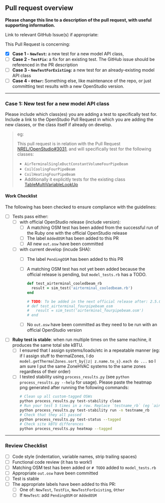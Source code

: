 Pull request overview
---------------------

**Please change this line to a description of the pull request, with useful supporting information.**

Link to relevant GitHub Issue(s) if appropriate:

This Pull Request is concerning:

 - [x] **Case 1 - `NewTest`:** a new test for a new model API class,
 - [ ] **Case 2 - `TestFix`:** a fix for an existing test. The GitHub issue should be referenced in the PR description
 - [ ] **Case 3 - `NewTestForExisting`:** a new test for an already-existing model API class
 - [ ] **Case 4 - `Other`:** Something else, like maintenance of the repo, or just committing test results with a new OpenStudio version.

----------------------------------------------------------------------------------------------------------

### Case 1: New test for a new model API class

Please include which class(es) you are adding a test to specifically test for.
Include a link to the OpenStudio Pull Request in which you are adding the new classes, or the class itself if already on develop.

> eg:
>
> This pull request is in relation with the Pull Request [NREL/OpenStudio#3031](https://github.com/NREL/OpenStudio/pull/3031), and  will specifically test for the following classes:
> * `AirTerminalSingleDuctConstantVolumeFourPipeBeam`
> * `CoilCoolingFourPipeBeam`
> * `CoilHeatingFourPipeBeam`
> * Additionally it explicitly tests for the existing class [TableMultiVariableLookUp](https://github.com/NREL/OpenStudio/blob/develop/openstudiocore/src/model/TableMultiVariableLookup.hpp)

#### Work Checklist

The following has been checked to ensure compliance with the guidelines:

 - [ ] Tests pass either:
     - [ ] with official OpenStudio release (include version):
         - [ ] A matching OSM test has been added from the successful run of the Ruby one with the official OpenStudio release
         - [ ] The label `AddedOSM` has been added to this PR
         - [ ] All new `out.osw` have been committed

     - [ ] with current develop (incude SHA):
         - [ ] The label `PendingOSM` has been added to this PR
         - [ ] A matching OSM test has not yet been added because the official release is pending, but `model_tests.rb` has a TODO.
            ```ruby
            def test_airterminal_cooledbeam_rb
              result = sim_test('airterminal_cooledbeam.rb')
            end

            # TODO: To be added in the next official release after: 2.5.0
            # def test_airterminal_fourpipebeam_osm
            #   result = sim_test('airterminal_fourpipebeam.osm')
            # end
            ```
        - [ ] No `out.osw` have been committed as they need to be run with an official OpenStudio version


 - [ ] **Ruby test is stable**: when run multiple times on the same machine, it produces the same total site kBTU.
     - [ ] I ensured that I assign systems/loads/etc in a repeatable manner (eg: if I assign stuff to thermalZones, I do `model.getThermalZones.sort_by{|z| z.name.to_s}.each do ...` so I am sure I put the same ZoneHVAC systems to the same zones regardless of their order)
     - [ ] I tested stability using `process_results.py` (see `python process_results.py --help` for usage).
     Please paste the heatmap png generated after running the following commands:
        ```bash
        # Clean up all custom-tagged OSWs
        python process_results.py test-stability clean
        # Run your test 5 times in a row. Replace `testname_rb` (eg `airterminal_fourpipebeam_rb`)
        python process_results.py test-stability run -n testname_rb
        # Check that they all passed
        python process_results.py test-status --tagged
        # Check site kBTU differences
        python process_results.py heatmap --tagged

        ```

----------------------------------------------------------------------------------------------------------

### Review Checklist

 - [ ] Code style (indentation, variable names, strip trailing spaces)
 - [ ] Functional code review (it has to work!)
 - [ ] Matching OSM test has been added or `# TODO` added to `model_tests.rb`
 - [ ] Appropriate `out.osw` have been committed
 - [ ] Test is stable
 - [ ] The appropriate labels have been added to this PR:
   - [ ] One of: `NewTest`, `TestFix`, `NewTestForExisting`, `Other`
   - [ ] If `NewTest`: add `PendingOSM` or `AddedOSM`
